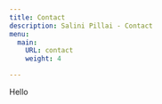 ```yaml
---
title: Contact
description: Salini Pillai - Contact
menu:
  main:
    URL: contact
    weight: 4

---
```

Hello